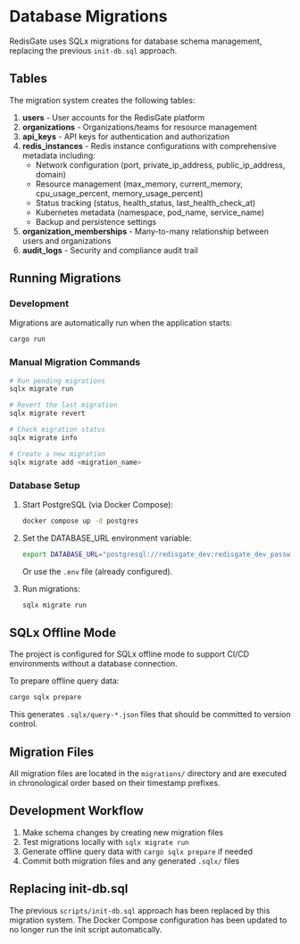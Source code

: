 # Database Migrations

RedisGate uses SQLx migrations for database schema management, replacing the previous `init-db.sql` approach.

## Tables

The migration system creates the following tables:

1. **users** - User accounts for the RedisGate platform
2. **organizations** - Organizations/teams for resource management
3. **api_keys** - API keys for authentication and authorization
4. **redis_instances** - Redis instance configurations with comprehensive metadata including:
   - Network configuration (port, private_ip_address, public_ip_address, domain)
   - Resource management (max_memory, current_memory, cpu_usage_percent, memory_usage_percent)
   - Status tracking (status, health_status, last_health_check_at)
   - Kubernetes metadata (namespace, pod_name, service_name)
   - Backup and persistence settings
5. **organization_memberships** - Many-to-many relationship between users and organizations
6. **audit_logs** - Security and compliance audit trail

## Running Migrations

### Development

Migrations are automatically run when the application starts:

```bash
cargo run
```

### Manual Migration Commands

```bash
# Run pending migrations
sqlx migrate run

# Revert the last migration
sqlx migrate revert

# Check migration status
sqlx migrate info

# Create a new migration
sqlx migrate add <migration_name>
```

### Database Setup

1. Start PostgreSQL (via Docker Compose):
   ```bash
   docker compose up -d postgres
   ```

2. Set the DATABASE_URL environment variable:
   ```bash
   export DATABASE_URL="postgresql://redisgate_dev:redisgate_dev_password@localhost:5432/redisgate_dev"
   ```
   Or use the `.env` file (already configured).

3. Run migrations:
   ```bash
   sqlx migrate run
   ```

## SQLx Offline Mode

The project is configured for SQLx offline mode to support CI/CD environments without a database connection.

To prepare offline query data:
```bash
cargo sqlx prepare
```

This generates `.sqlx/query-*.json` files that should be committed to version control.

## Migration Files

All migration files are located in the `migrations/` directory and are executed in chronological order based on their timestamp prefixes.

## Development Workflow

1. Make schema changes by creating new migration files
2. Test migrations locally with `sqlx migrate run`
3. Generate offline query data with `cargo sqlx prepare` if needed
4. Commit both migration files and any generated `.sqlx/` files

## Replacing init-db.sql

The previous `scripts/init-db.sql` approach has been replaced by this migration system. The Docker Compose configuration has been updated to no longer run the init script automatically.